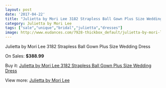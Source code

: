 ```yaml
---
layout: post
date: '2017-04-22'
title: "Julietta by Mori Lee 3182 Strapless Ball Gown Plus Size Wedding Dress"
category: Julietta by Mori Lee
tags: ["sale","unique","bridal","julietta","dresses"]
image: http://www.eudances.com/7928-thickbox_default/julietta-by-mori-lee-3182-strapless-ball-gown-plus-size-wedding-dress.jpg
---
```

Julietta by Mori Lee 3182 Strapless Ball Gown Plus Size Wedding Dress

On Sales: **$388.99**
<a href="https://www.eudances.com/en/julietta-by-mori-lee/2781-julietta-by-mori-lee-3182-strapless-ball-gown-plus-size-wedding-dress.html"><amp-img layout="responsive" width="600" height="600" src="//www.eudances.com/7928-thickbox_default/julietta-by-mori-lee-3182-strapless-ball-gown-plus-size-wedding-dress.jpg" alt="Julietta by Mori Lee 3182 Strapless Ball Gown Plus Size Wedding Dress 0" /></a>
<a href="https://www.eudances.com/en/julietta-by-mori-lee/2781-julietta-by-mori-lee-3182-strapless-ball-gown-plus-size-wedding-dress.html"><amp-img layout="responsive" width="600" height="600" src="//www.eudances.com/7932-thickbox_default/julietta-by-mori-lee-3182-strapless-ball-gown-plus-size-wedding-dress.jpg" alt="Julietta by Mori Lee 3182 Strapless Ball Gown Plus Size Wedding Dress 1" /></a>
<a href="https://www.eudances.com/en/julietta-by-mori-lee/2781-julietta-by-mori-lee-3182-strapless-ball-gown-plus-size-wedding-dress.html"><amp-img layout="responsive" width="600" height="600" src="//www.eudances.com/7931-thickbox_default/julietta-by-mori-lee-3182-strapless-ball-gown-plus-size-wedding-dress.jpg" alt="Julietta by Mori Lee 3182 Strapless Ball Gown Plus Size Wedding Dress 2" /></a>
<a href="https://www.eudances.com/en/julietta-by-mori-lee/2781-julietta-by-mori-lee-3182-strapless-ball-gown-plus-size-wedding-dress.html"><amp-img layout="responsive" width="600" height="600" src="//www.eudances.com/7930-thickbox_default/julietta-by-mori-lee-3182-strapless-ball-gown-plus-size-wedding-dress.jpg" alt="Julietta by Mori Lee 3182 Strapless Ball Gown Plus Size Wedding Dress 3" /></a>
<a href="https://www.eudances.com/en/julietta-by-mori-lee/2781-julietta-by-mori-lee-3182-strapless-ball-gown-plus-size-wedding-dress.html"><amp-img layout="responsive" width="600" height="600" src="//www.eudances.com/7929-thickbox_default/julietta-by-mori-lee-3182-strapless-ball-gown-plus-size-wedding-dress.jpg" alt="Julietta by Mori Lee 3182 Strapless Ball Gown Plus Size Wedding Dress 4" /></a>

Buy it: [Julietta by Mori Lee 3182 Strapless Ball Gown Plus Size Wedding Dress](https://www.eudances.com/en/julietta-by-mori-lee/2781-julietta-by-mori-lee-3182-strapless-ball-gown-plus-size-wedding-dress.html "Julietta by Mori Lee 3182 Strapless Ball Gown Plus Size Wedding Dress")

View more: [Julietta by Mori Lee](https://www.eudances.com/en/43-julietta-by-mori-lee "Julietta by Mori Lee")